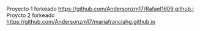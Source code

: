 Proyecto 1 forkeado
https://github.com/Andersonzm17/Rafael1609.github.i
Proycto 2 forkeado
https://github.com/Andersonzm17/mariafranciahg.github.io
